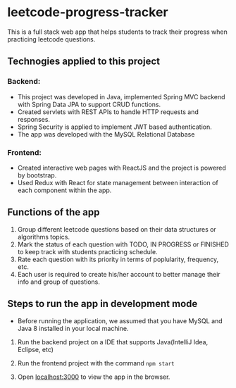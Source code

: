# leetcode-progress-tracker
This is a full stack web app that helps students to track their progress when practicing leetcode questions.

## Technogies applied to this project

### Backend:

- This project was developed in Java, implemented Spring MVC backend with Spring Data JPA to support CRUD functions.
- Created servlets with REST APIs to handle HTTP requests and responses.
- Spring Security is applied to implement JWT based authentication.
- The app was developed with the MySQL Relational Database

### Frontend:
- Created interactive web pages with ReactJS and the project is powered by bootstrap.
- Used Redux with React for state management between interaction of each component within the app.

## Functions of the app

1. Group different leetcode questions based on their data structures or algorithms topics.
2. Mark the status of each question with TODO, IN PROGRESS or FINISHED to keep track with students practicing schedule.
3. Rate each question with its priority in terms of poplularity, frequency, etc.
4. Each user is required to create his/her account to better manage their info and group of questions.


## Steps to run the app in development mode

* Before running the application, we assumed that you have MySQL and Java 8 installed in your local machine.

1. Run the backend project on a IDE that supports Java(IntelliJ Idea, Eclipse, etc)

2. Run the frontend project with the command `npm start`

3. Open [localhost:3000](localhost:3000) to view the app in the browser.

